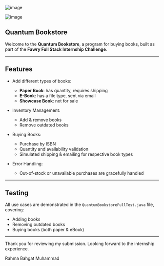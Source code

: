 ![image](https://github.com/user-attachments/assets/667f7680-0d05-4a18-9057-76973d01f152)

![image](https://github.com/user-attachments/assets/9992862e-afa7-4476-b323-a3a7d884b13b)

## Quantum Bookstore

Welcome to the **Quantum Bookstore**, a program for buying books, built as part of the **Fawry Full Stack Internship Challenge**.

---

## Features

- Add different types of books:
  - **Paper Book**: has quantity, requires shipping
  - **E-Book**: has a file type, sent via email
  - **Showcase Book**: not for sale

- Inventory Management:
  - Add & remove books
  - Remove outdated books

- Buying Books:
  - Purchase by ISBN
  - Quantity and availability validation
  - Simulated shipping & emailing for respective book types

- Error Handling:
  - Out-of-stock or unavailable purchases are gracefully handled

---
## Testing

All use cases are demonstrated in the `QuantumBookstoreFullTest.java` file, covering:
- Adding books
- Removing outdated books
- Buying books (both paper & eBook)

---

Thank you for reviewing my submission. Looking forward to the internship experience.

Rahma Bahgat Muhammad


